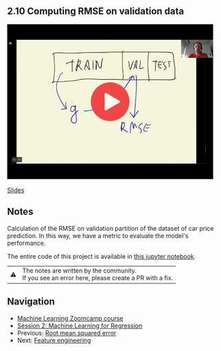 
## 2.10 Computing RMSE on validation data

<a href="https://www.youtube.com/watch?v=rawGPXg2ofE&list=PL3MmuxUbc_hIhxl5Ji8t4O6lPAOpHaCLR&index=21"><img src="images/thumbnail-2-10.jpg"></a>

[Slides](https://www.slideshare.net/AlexeyGrigorev/ml-zoomcamp-2-slides)


## Notes

Calculation of the RMSE on validation partition of the dataset of car price prediction. In this way, we have a metric to evaluate the model's 
performance. 

The entire code of this project is available in [this jupyter notebook](https://github.com/alexeygrigorev/mlbookcamp-code/blob/master/chapter-02-car-price/02-carprice.ipynb). 

<table>
   <tr>
      <td>⚠️</td>
      <td>
         The notes are written by the community. <br>
         If you see an error here, please create a PR with a fix.
      </td>
   </tr>
</table>

## Navigation

* [Machine Learning Zoomcamp course](../)
* [Session 2: Machine Learning for Regression](./)
* Previous: [Root mean squared error](09-rmse.md)
* Next: [Feature engineering](11-feature-engineering.md)
